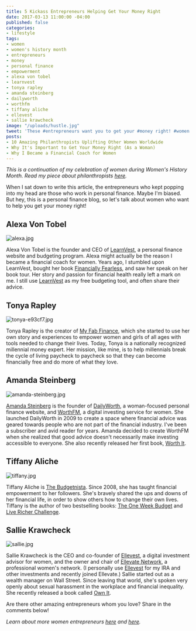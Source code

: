 ```yaml
---
title: 5 Kickass Entrepreneurs Helping Get Your Money Right
date: 2017-03-13 11:00:00 -04:00
published: false
categories:
- lifestyle
tags:
- women
- women's history month
- entrepreneurs
- money
- personal finance
- empowerment
- alexa von tobel
- learnvest
- tonya rapley
- amanda steinberg
- dailyworth
- worthfm
- tiffany aliche
- ellevest
- sallie krawcheck
image: "/uploads/hustle.jpg"
tweet: 'These #entrepreneurs want you to get your #money right! #women #womenshistory'
posts:
- 10 Amazing Philanthropists Uplifting Other Women Worldwide
- Why It's Important to Get Your Money Right (As a Woman)
- Why I Became a Financial Coach for Women
---
```


*This is a continuation of my celebration of women during Women's History Month. Read my piece about philanthropists [here](https://www.maggiegermano.com/blog/10-Amazing-Philanthropists-Uplifting-Other-Women/).*

When I sat down to write this article, the entrepreneurs who kept popping into my head are those who work in personal finance. Maybe I'm biased. But hey, this is a personal finance blog, so let's talk about women who want to help you get your money right!

## Alexa Von Tobel

![alexa.jpg](/uploads/alexa.jpg)

Alexa Von Tobel is the founder and CEO of [LearnVest](https://www.learnvest.com/?utm_source=CJ&utm_medium=affiliate&utm_campaign=wellness&utm_content=yoga_300x250), a personal finance website and budgeting program. Alexa might actually be the reason I became a financial coach for women. Years ago, I stumbled upon LearnVest, bought her book [Financially Fearless](https://www.amazon.com/dp/B00DTEMGF6/ref=dp-kindle-redirect?_encoding=UTF8&btkr=1), and saw her speak on her book tour. Her story and passion for financial health really left a mark on me.  I still use [LearnVest](https://www.learnvest.com/?utm_source=CJ&utm_medium=affiliate&utm_campaign=wellness&utm_content=yoga_300x250) as my free budgeting tool, and often share their advice.

## Tonya Rapley

![tonya-e93cf7.jpg](/uploads/tonya-e93cf7.jpg)

Tonya Rapley is the creator of [My Fab Finance](www.myfabfinance.com), which she started to use her own story and experiences to empower women and girls of all ages with tools needed to change their lives. Today, Tonya is a nationally recognized millennial money expert. Her mission, like mine, is to help millennials break the cycle of living paycheck to paycheck so that they can become financially free and do more of what they love. 

## Amanda Steinberg

![amanda-steinberg.jpg](/uploads/amanda-steinberg.jpg)

[Amanda Steinberg](https://www.amandasteinberg.net/) is the founder of [DailyWorth](dailyworth.com), a woman-focused personal finance website, and [WorthFM](worthfm.com), a digital investing service for women. She launched DailyWorth in 2009 to create a space where financial advice was geared towards people who are not part of the financial industry. I've been a subscriber and avid reader for years. Amanda decided to create WorthFM when she realized that good advice doesn't necessarily make investing accessible to everyone. She also recently released her first book, [Worth It](https://www.amazon.com/dp/B01CO3468W/ref=dp-kindle-redirect?_encoding=UTF8&btkr=1).

## Tiffany Aliche

![tiffany.jpg](/uploads/tiffany.jpg)

Tiffany Aliche is [The Budgetnista](http://thebudgetnista.com/). Since 2008, she has taught financial empowerment to her followers. She's bravely shared the ups and downs of her financial life, in order to show others how to change their  own lives. Tiffany is the author of two bestselling books: [The One Week Budget](https://www.amazon.com/dp/B005110B84/ref=dp-kindle-redirect?_encoding=UTF8&btkr=1) and [Live Richer Challenge](https://www.amazon.com/Live-Richer-Challenge-budget-improve-ebook/dp/B00RYBGMH8/ref=sr_1_1?s=digital-text&ie=UTF8&qid=1489080781&sr=1-1&keywords=live\+richer\+challenge).

## Sallie Krawcheck

![sallie.jpg](/uploads/sallie.jpg)

Sallie Krawcheck is the CEO and co-founder of [Ellevest](ellevest.com), a digital investment advisor for women, and the owner and chair of [Ellevate Network](ellevatenetwork.com), a professional women's network. (I personally use [Ellevest](ellevest.com) for my IRA and other investments and recently joined Ellevate.) Sallie started out as a wealth manager on Wall Street. Since leaving that world, she's spoken very openly about sexual harassment in the workplace and financial inequality. She recently released a book called [Own It](https://www.amazon.com/Own-Power-Women-at-Work-ebook/dp/B01FPH2MJ4/ref=sr_1_1?s=digital-text&ie=UTF8&qid=1489080171&sr=1-1&keywords=sally\+krawcheck). 

Are there other amazing entrepreneurs whom you love? Share in the comments below!

*Learn about more women entrepreneurs [here](https://www.entrepreneur.com/slideshow/254071) and [here](http://fortune.com/2015/09/09/2015-most-promising-women-entrepreneurs/).*